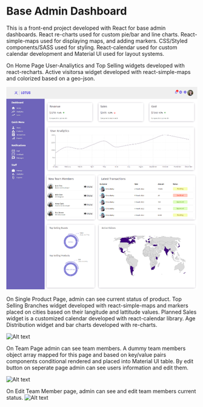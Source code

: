 # Base Admin Dashboard

This is a front-end project developed with React for base admin dashboards.
React re-charts used for custom pie/bar and line charts. React-simple-maps used for displaying maps, and adding markers. CSS/Styled components/SASS used for styling. React-calendar used for custom calendar development and Material UI used for layout systems.

On Home Page User-Analiytics and Top Selling widgets developed with react-recharts.
Active visitorsa widget developed with react-simple-maps and colorized based on a geo-json.

![Alt text](./images/home-page.png )

On Single Product Page, admin can see current status of product.
Top Selling Branches widget developed with react-simple-maps and markers placed on cities based on their langitude and lattitude values.
Planned Sales widget is a customized calendar developed with react-calendar library.
Age Distribution widget and bar charts developed with re-charts.

![Alt text](./admin-dashboard/single-product-page.png )

On Team Page admin can see team members.
A dummy team members object array mapped for this page and based on key/value pairs components conditional rendered and placed into Material UI table.
By edit button on seperate page admin can see users information and edit them.

![Alt text](./admin-dashboard/team-page.png )

On Edit Team Member page, admin can see and edit team members current status.
![Alt text](./admin-dashboard/edit-team-member.png )